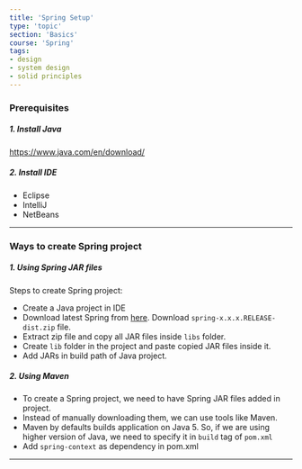 ```yaml
---
title: 'Spring Setup'
type: 'topic'
section: 'Basics'
course: 'Spring'
tags:
- design
- system design
- solid principles
---
```

### Prerequisites
##### 1. Install Java
https://www.java.com/en/download/

##### 2. Install IDE
- Eclipse
- IntelliJ
- NetBeans

---
### Ways to create Spring project
##### 1. Using Spring JAR files
Steps to create Spring project:
- Create a Java project in IDE
- Download latest Spring from [here](https://repo.spring.io/release/org/springframework/spring/). Download `spring-x.x.x.RELEASE-dist.zip` file.
- Extract zip file and copy all JAR files inside `libs` folder.
- Create `lib` folder in the project and paste copied JAR files inside it.
- Add JARs in build path of Java project.

##### 2. Using Maven
- To create a Spring project, we need to have Spring JAR files added in project.
- Instead of manually downloading them, we can use tools like Maven.
- Maven by defaults builds application on Java 5. So, if we are using higher version of Java, we need to specify it in `build` tag of `pom.xml` 
- Add `spring-context` as dependency in pom.xml

---